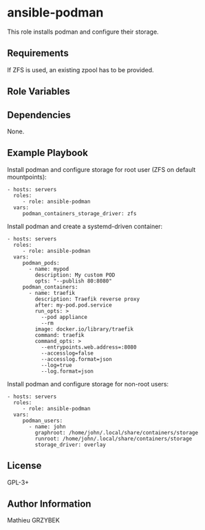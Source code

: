 ansible-podman
==============

This role installs podman and configure their storage.

Requirements
------------

If ZFS is used, an existing zpool has to be provided.

Role Variables
--------------


Dependencies
------------

None.

Example Playbook
----------------

Install podman and configure storage for root user (ZFS on default mountpoints):

    - hosts: servers
      roles:
         - role: ansible-podman
      vars:
         podman_containers_storage_driver: zfs
         
Install podman and create a systemd-driven container:

    - hosts: servers
      roles:
         - role: ansible-podman
      vars:
         podman_pods:
           - name: mypod
             description: My custom POD
             opts: "--publish 80:8080"
         podman_containers:
           - name: traefik
             description: Traefik reverse proxy
             after: my-pod.pod.service
             run_opts: >
               --pod appliance
               --rm
             image: docker.io/library/traefik
             command: traefik
             command_opts: >
               --entrypoints.web.address=:8080
               --accesslog=false
               --accesslog.format=json
               --log=true
               --log.format=json

Install podman and configure storage for non-root users:

    - hosts: servers
      roles:
         - role: ansible-podman
      vars:
         podman_users:
           - name: john
             graphroot: /home/john/.local/share/containers/storage
             runroot: /home/john/.local/share/containers/storage
             storage_driver: overlay


License
-------

GPL-3+

Author Information
------------------

Mathieu GRZYBEK
